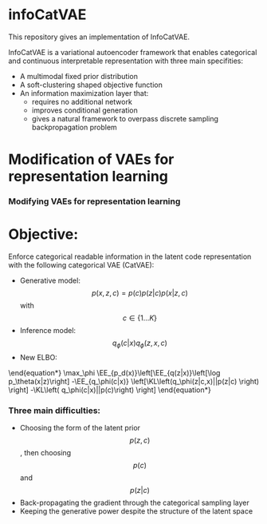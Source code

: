 # infoCatVAE

This repository gives an implementation of InfoCatVAE.

InfoCatVAE is a variational autoencoder framework that enables categorical and continuous interpretable representation with three main specifities:

- A multimodal fixed prior distribution
- A soft-clustering shaped objective function
- An information maximization layer that:
  - requires no additional network
  - improves conditional generation
  - gives a natural framework to overpass discrete sampling backpropagation problem

# Modification of VAEs for representation learning

### Modifying VAEs for representation learning

# Objective:

Enforce categorical readable information in the latent code representation with the following categorical VAE (CatVAE):


- Generative model: 
$$ p(x,z,c)=p(c)p(z \vert c)p(x \vert z,c) $$ with $$ c\in \{1...K \} $$
- Inference model: $$ q_\phi (c \vert x) q_\phi (z, x,c) $$
- New ELBO: 

\end{equation*}
\max_\phi \EE_{p_d(x)}\left[\EE_{q(z|x)}\left[\log p_\theta(x|z)\right] -\EE_{q_\phi(c|x)} \left[\KL\left(q_\phi(z|c,x)||p(z|c) \right) \right] -\KL\left( q_\phi(c|x)||p(c)\right) \right]
\end{equation*}


### Three main difficulties:
- Choosing the form of the latent prior $$p(z,c)$$, then choosing $$p(c)$$ and $$p(z \vert c)$$
- Back-propagating the gradient through the categorical sampling layer
- Keeping the generative power despite the structure of the latent space















